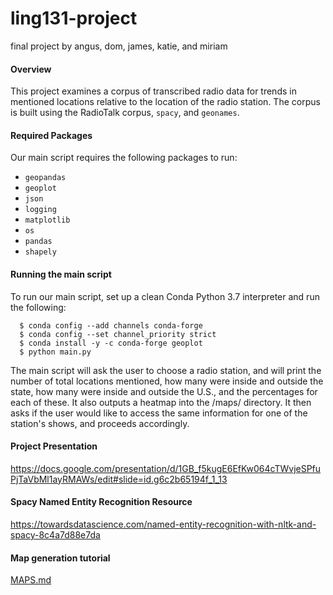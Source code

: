 # ling131-project
final project by angus, dom, james, katie, and miriam

#### Overview

This project examines a corpus of transcribed radio data for trends in mentioned locations relative to the location of the radio station. The corpus is built using the RadioTalk corpus, `spacy`, and `geonames`.

#### Required Packages

Our main script requires the following packages to run:
* `geopandas`
* `geoplot`
* `json`
* `logging`
* `matplotlib`
* `os`
* `pandas`
* `shapely`

#### Running the main script

To run our main script, set up a clean Conda Python 3.7 interpreter and run the following:

```
  $ conda config --add channels conda-forge
  $ conda config --set channel_priority strict
  $ conda install -y -c conda-forge geoplot
  $ python main.py
```

The main script will ask the user to choose a radio station, and will print the number of total locations mentioned, how many were inside and outside the state, how many were inside and outside the U.S., and the percentages for each of these. It also outputs a heatmap into the /maps/ directory. It then asks if the user would like to access the same information for one of the station's shows, and proceeds accordingly.

#### Project Presentation  
https://docs.google.com/presentation/d/1GB_f5kugE6EfKw064cTWvjeSPfuPjTaVbMl1ayRMAWs/edit#slide=id.g6c2b65194f_1_13

#### Spacy Named Entity Recognition Resource  
https://towardsdatascience.com/named-entity-recognition-with-nltk-and-spacy-8c4a7d88e7da

#### Map generation tutorial  
[MAPS.md](MAPS.md)
